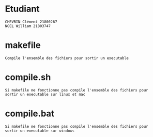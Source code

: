 # Etudiant
    CHEVRIN Clément 21800267
    NOEL William 21803747
# makefile
    Compile l'ensemble des fichiers pour sortir un executable
# compile.sh
    Si makefile ne fonctionne pas compile l'ensemble des fichiers pour sortir un executable sur linux et mac
# compile.bat
    Si makefile ne fonctionne pas compile l'ensemble des fichiers pour sortir un executable sur windows
